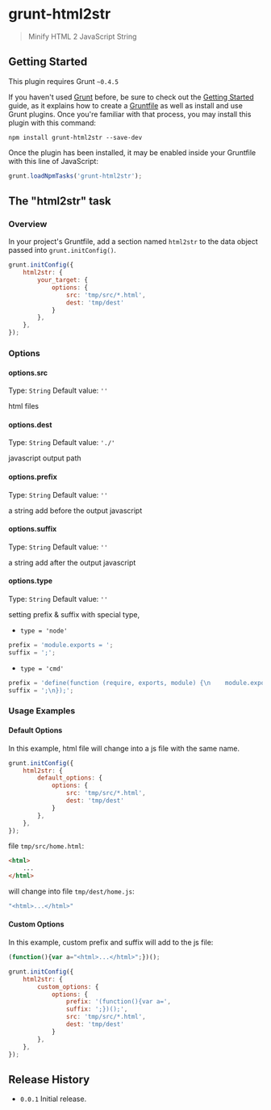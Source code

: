 # grunt-html2str

> Minify HTML 2 JavaScript String

## Getting Started
This plugin requires Grunt `~0.4.5`

If you haven't used [Grunt](http://gruntjs.com/) before, be sure to check out the [Getting Started](http://gruntjs.com/getting-started) guide, as it explains how to create a [Gruntfile](http://gruntjs.com/sample-gruntfile) as well as install and use Grunt plugins. Once you're familiar with that process, you may install this plugin with this command:

```shell
npm install grunt-html2str --save-dev
```

Once the plugin has been installed, it may be enabled inside your Gruntfile with this line of JavaScript:

```js
grunt.loadNpmTasks('grunt-html2str');
```

## The "html2str" task

### Overview
In your project's Gruntfile, add a section named `html2str` to the data object passed into `grunt.initConfig()`.

```js
grunt.initConfig({
    html2str: {
        your_target: {    
            options: {
                src: 'tmp/src/*.html',
                dest: 'tmp/dest'
            }
        },
    },
});
```

### Options

#### options.src
Type: `String`
Default value: `''`

html files

#### options.dest
Type: `String`
Default value: `'./'`

javascript output path

#### options.prefix
Type: `String`
Default value: `''`

a string add before the output javascript

#### options.suffix
Type: `String`
Default value: `''`

a string add after the output javascript


#### options.type
Type: `String`
Default value: `''`

setting prefix & suffix with special type, 

- `type = 'node'`

```js
prefix = 'module.exports = ';
suffix = ';';
```

- `type = 'cmd'`

```js
prefix = 'define(function (require, exports, module) {\n    module.exports = ';
suffix = ';\n});';
```

### Usage Examples

#### Default Options
In this example, html file will change into a js file with the same name.

```js
grunt.initConfig({
    html2str: {
        default_options: {    
            options: {
                src: 'tmp/src/*.html',
                dest: 'tmp/dest'
            }
        },
    },
});
```

file `tmp/src/home.html`:

```html
<html>
	...
</html>
```

will change into file `tmp/dest/home.js`:

```js
"<html>...</html>"
```

#### Custom Options
In this example, custom prefix and suffix will add to the js file:

```js
(function(){var a="<html>...</html>";})();
```

```js
grunt.initConfig({
    html2str: {
        custom_options: {    
            options: {
                prefix: '(function(){var a=',
                suffix: ';})();',
                src: 'tmp/src/*.html',
                dest: 'tmp/dest'
            }
        },
    },
});
```

## Release History

- `0.0.1` Initial release.
